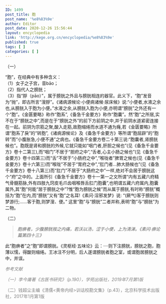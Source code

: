 ```yaml
---
ID: 1499
post_title: 胞
post_name: '%e8%83%9e'
author: Editor
post_date: 2020-12-26 15:56:44
layout: encyclopedia
link: 'http://kege.org.cn/encyclopedia/%e8%83%9e'
published: true
tags: [ ]
categories: [ ]
---
```

<!-- wp:paragraph -->
<p>（一）</p>
<p>“胞”，在经典中有多种含义：<br />（1）女子之子宫，音bāo；<br />（2）指代人之膀胱；<br />（3）指“脬（pāo）”，属于膀胱之外且与膀胱相连的器官。此义下，“胞”发音为“抛”，即古所言“溲脬”。《诸病源候论·小便病诸候·尿床候》说:“小便者,水液之余也,从膀胱入于胞为小便。”水液之余,从膀胱入胞为小便,亦明谓“膀胱”之外还有一个“胞”。《金匮要略》称作“胞系”,《备急千金要方》称作“胞囊”。然“胞”之所居,实不在于“膀胱之中”,而是在于“膀胱之外”的前下方前阴之中,并于前阴水道紧密连接在一起。前阴为宗筋之聚,酸入走筋,故胞缩绻而水道不通为癃,若《金匮要略》所谓“胞系了戾”的“转胞”,《诸病源候论》及《备急千金要方》等所谓“胞屈辟”的“胞转”而“小腹胀急,小便不通”之病也。《备急千金要方卷二十第三说:“胞囊者,肾膀胱候也”。胞既是肾和膀胱的外候,它就只能如“咽门者,肝胆之候也”(见《备急千金要方》卷十二第三),而“咽门”不居于“胆府之中”,“舌者,心主小肠之候也”(见《备急千金要方》卷十四第三)而“舌”不居于“小肠府之中”,“喉咙者”脾胃之候也(见《备急千金要方》卷十六第三)而“喉咙”不居于“胃府之中”,“肛门者…肺大肠候也”(见《备急千金要方》卷十八第三)而“肛门”不居于“大肠府之中”一样,绝对不会居于膀胱这个“府”之中的。上面所引《备急千金要方》卷十一第一之文所谓“内有五藏六府精气骨髓筋脉,外有四肢九窍皮毛爪齿咽喉唇舌肛门胞囊”,也明谓五藏六府属内,胞囊属外,其“胞”何能“居于膀胱之中”?惟“胞为膀胱之候”而从属于膀胱,有时称“膀胱”概括为“胞”在内,而“膀胱”又有“胞”之名耳!《素问·淫邪发梦》说: “(厥气)客于膀胱则梦游行;……客于胞,则梦溲、便。” 这里“胞”与“膀胱”二者并称,表明“胞”与“膀胱”为二物。</p>
<p>（二）</p>
<blockquote>
<p><em>胞痹者，少腹膀胱按之内痛，若沃以汤，涩于小便，上为清涕。《素问·痹论篇第四十三》</em></p>
</blockquote>
<p>此“胞痹者”之“胞”即谓膀胱。《灵枢经·五味论》云：····则下注膀胱，膀胱之胞，胞薄以懦，得酸则缩绻。王冰注不分明，后人遂谓膀胱者胞之室，或谓胞居膀胱之中，并误。</p>
<!-- /wp:paragraph -->

<!-- wp:paragraph -->
<p><span style="color: #808080;"><em><span class="has-inline-color has-secondary-color">参考文献</span></em></span></p>
<p><span style="color: #808080;"><!-- /wp:paragraph -->

<!-- wp:paragraph --></span></p>
<p><span style="color: #808080;"><em><span class="has-inline-color has-secondary-color">（一）李今庸著《古医书研究》（p.190），学苑出版社，2019年7月第1版</span></em></span></p>
<p><span style="color: #808080;">（二）钱超尘主编《清儒&lt;黄帝内经&gt;训诂校勘文集》（p.43），北京科学技术出版社，2017年1月第1版</span></p>
<!-- /wp:paragraph -->